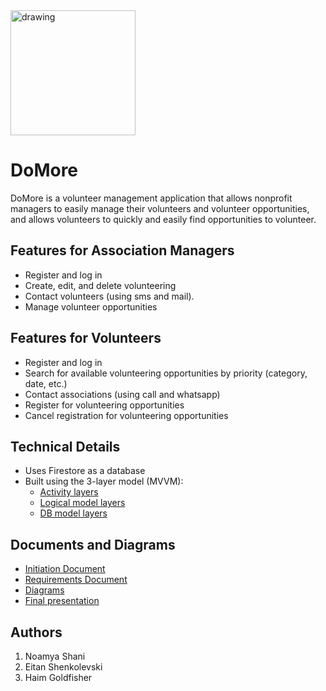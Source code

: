 <img src="https://user-images.githubusercontent.com/77248387/211789662-15b18c26-10d3-4c4d-a30c-da3ffb9a22bd.jpg" alt="drawing" width="200"/>


# DoMore

DoMore is a volunteer management application that allows nonprofit managers to easily manage their volunteers and volunteer opportunities, and allows volunteers to quickly and easily find opportunities to volunteer.

## Features for Association Managers
- Register and log in
- Create, edit, and delete volunteering
- Contact volunteers (using sms and mail).
- Manage volunteer opportunities

## Features for Volunteers
- Register and log in
- Search for available volunteering opportunities by priority (category, date, etc.)
- Contact associations (using call and whatsapp)
- Register for volunteering opportunities
- Cancel registration for volunteering opportunities

## Technical Details
- Uses Firestore as a database
- Built using the 3-layer model (MVVM): 
    - [Activity layers](https://github.com/eitansh28/DoMore/tree/main/app/src/main/java/com/example/myapplication/activitiy)
    - [Logical model layers](https://github.com/eitansh28/DoMore/tree/main/app/src/main/java/com/example/myapplication/model)
    - [DB model layers](https://github.com/eitansh28/DoMore/tree/main/app/src/main/java/com/example/myapplication/db)


## Documents and Diagrams
- [Initiation Document](https://github.com/eitansh28/DoMore/blob/main/DoMore%20-%20Initiation%20Document.pdf)
- [Requirements Document](https://github.com/eitansh28/DoMore/blob/main/DoMore%20-%20Requirements%20Document.pdf)
- [Diagrams](https://github.com/eitansh28/DoMore/tree/main/diagrams)
- [Final presentation](https://github.com/eitansh28/DoMore/blob/main/DoMore%20-Final%20presentation.pptx)

## Authors

1. Noamya Shani
2. Eitan Shenkolevski
3. Haim Goldfisher

